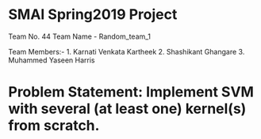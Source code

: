 # SMAI Spring2019 Project 
  Team No. 44
  Team Name - Random_team_1
  
  Team Members:-
    1. Karnati Venkata Kartheek
    2. Shashikant Ghangare
    3. Muhammed Yaseen Harris 
 
 # Problem Statement: Implement SVM with several (at least one) kernel(s) from scratch.
